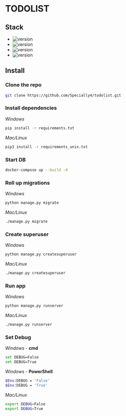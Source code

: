 # TODOLIST

## Stack

* ![version](https://img.shields.io/badge/pip-v22.3.1-informational/?style=for-the-badge&logo=pypi)
* ![version](https://img.shields.io/badge/Python-v3.10.6-informational/?style=for-the-badge&logo=Python)
* ![version](https://img.shields.io/badge/Django-v4.1.3-informational/?style=for-the-badge&logo=Django)
* ![version](https://img.shields.io/badge/Postgresql-v15.0-informational/?style=for-the-badge&logo=Postgresql)

## Install

### Clone the repo

```sh
git clone https://github.com/Specially4/todolist.git
```

### Install dependencies

_Windows_

```sh
pip install -r requirements.txt
```

_Mac/Linux_

```sh
pip3 install -r requirements_unix.txt
```

### Start DB

```sh
docker-compose up --build -d
```

### Roll up migrations

_Windows_

```sh
python manage.py migrate
```

_Mac/Linux_

```sh
./manage.py migrate
```

### Create superuser

_Windows_

```sh
python manage.py createsuperuser
```

_Mac/Linux_

```sh
./manage.py createsuperuser
```

### Run app

_Windows_

```sh
python manage.py runserver
```

_Mac/Linux_

```sh
./manage.py runserver
```

### Set Debug

_Windows_ - __cmd__

```sh
set DEBUG=False
set DEBUG=True
```

_Windows_ - __PowerShell__

```sh
$Env:DEBUG = 'False'
$Env:DEBUG = 'True'
```

_Mac/Linux_

```sh
export DEBUG=False
export DEBUG=True
```
